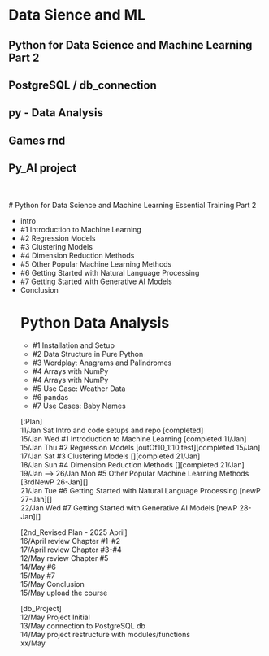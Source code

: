 # Data Sience and ML
## Python for Data Science and Machine Learning Part 2
## PostgreSQL / db_connection
## py - Data Analysis
## Games rnd
## Py_AI project

<br /> 
<br /> 
# Python for Data Science and Machine Learning Essential Training Part 2

<ul>
    <li>intro</li>
    <li>#1 Introduction to Machine Learning</li>
    <li>#2 Regression Models</li>
    <li>#3 Clustering Models</li>
    <li>#4 Dimension Reduction Methods</li>
    <li>#5 Other Popular Machine Learning Methods</li>
    <li>#6 Getting Started with Natural Language Processing</li>
    <li>#7 Getting Started with Generative AI Models</li>
    <li>Conclusion</li>
</uk>

# Python Data Analysis
* #1 Installation and Setup 
* #2 Data Structure in Pure Python
* #3 Wordplay: Anagrams and Palindromes 
* #4 Arrays with NumPy
* #4 Arrays with NumPy
* #5 Use Case: Weather Data
* #6 pandas 
* #7 Use Cases: Baby Names


[:Plan]
<br /> 11/Jan Sat Intro and code setups and repo [completed]
<br /> 15/Jan Wed #1 Introduction to Machine Learning [completed 11/Jan]
<br /> 15/Jan Thu #2 Regression Models [outOf10_1:10,test][completed 15/Jan]
<br /> 17/Jan Sat #3 Clustering Models [][completed 21/Jan]
<br /> 18/Jan Sun #4 Dimension Reduction Methods [][completed 21/Jan]
<br /> 19/Jan --> 26/Jan Mon #5 Other Popular Machine Learning Methods [3rdNewP 26-Jan][]
<br /> 21/Jan Tue #6 Getting Started with Natural Language Processing [newP 27-Jan][]
<br /> 22/Jan Wed #7 Getting Started with Generative  AI Models [newP 28-Jan][]

[2nd_Revised:Plan - 2025 April] 
<br /> 16/April review Chapter #1-#2
<br /> 17/April review Chapter #3-#4
<br /> 12/May review Chapter #5
<br /> 14/May #6
<br /> 15/May #7
<br /> 15/May Conclusion 
<br /> 15/May upload the course

[db_Project]
<br /> 12/May Project Initial
<br /> 13/May connection to PostgreSQL db
<br /> 14/May project restructure with modules/functions 
<br /> xx/May



